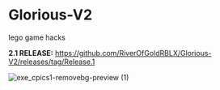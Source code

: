 # Glorious-V2
lego game hacks

**2.1 RELEASE:**
https://github.com/RiverOfGoldRBLX/Glorious-V2/releases/tag/Release.1

![exe_cpics1-removebg-preview (1)](https://user-images.githubusercontent.com/110769767/206927639-ef724faf-bd4e-4824-99d6-d2f17e32db04.png)
